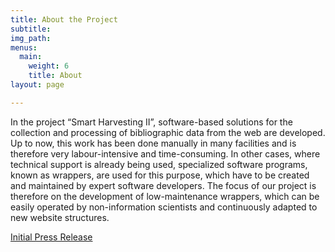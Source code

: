 ```yaml
---
title: About the Project
subtitle:
img_path:
menus:
  main:
    weight: 6
    title: About
layout: page

---
```


In the project “Smart Harvesting II”, software-based solutions for the collection and processing of bibliographic data from the web are developed.
Up to now, this work has been done manually in many facilities and is therefore very labour-intensive and time-consuming.
In other cases, where technical support is already being used, specialized software programs, known as wrappers, are used for this purpose, which have to be created and maintained by expert software developers.
The focus of our project is therefore on the development of low-maintenance wrappers, which can be easily operated by non-information scientists and continuously adapted to new website structures.

[Initial Press Release](https://www.th-koeln.de/hochschule/smarte-informationsextraktion-fuer-literaturdatenbanken_41116.php)
